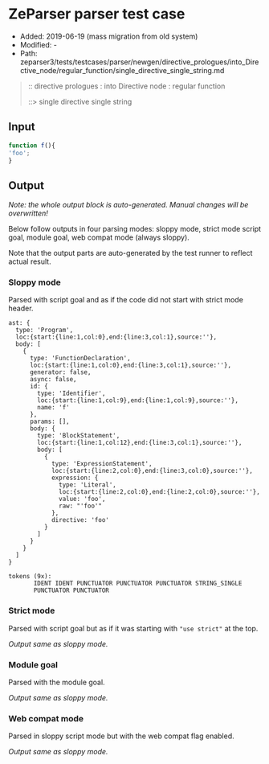 # ZeParser parser test case

- Added: 2019-06-19 (mass migration from old system)
- Modified: -
- Path: zeparser3/tests/testcases/parser/newgen/directive_prologues/into_Directive_node/regular_function/single_directive_single_string.md

> :: directive prologues : into Directive node : regular function
>
> ::> single directive single string

## Input

`````js
function f(){
'foo';
}
`````

## Output

_Note: the whole output block is auto-generated. Manual changes will be overwritten!_

Below follow outputs in four parsing modes: sloppy mode, strict mode script goal, module goal, web compat mode (always sloppy).

Note that the output parts are auto-generated by the test runner to reflect actual result.

### Sloppy mode

Parsed with script goal and as if the code did not start with strict mode header.

`````
ast: {
  type: 'Program',
  loc:{start:{line:1,col:0},end:{line:3,col:1},source:''},
  body: [
    {
      type: 'FunctionDeclaration',
      loc:{start:{line:1,col:0},end:{line:3,col:1},source:''},
      generator: false,
      async: false,
      id: {
        type: 'Identifier',
        loc:{start:{line:1,col:9},end:{line:1,col:9},source:''},
        name: 'f'
      },
      params: [],
      body: {
        type: 'BlockStatement',
        loc:{start:{line:1,col:12},end:{line:3,col:1},source:''},
        body: [
          {
            type: 'ExpressionStatement',
            loc:{start:{line:2,col:0},end:{line:3,col:0},source:''},
            expression: {
              type: 'Literal',
              loc:{start:{line:2,col:0},end:{line:2,col:0},source:''},
              value: 'foo',
              raw: "'foo'"
            },
            directive: 'foo'
          }
        ]
      }
    }
  ]
}

tokens (9x):
       IDENT IDENT PUNCTUATOR PUNCTUATOR PUNCTUATOR STRING_SINGLE
       PUNCTUATOR PUNCTUATOR
`````

### Strict mode

Parsed with script goal but as if it was starting with `"use strict"` at the top.

_Output same as sloppy mode._

### Module goal

Parsed with the module goal.

_Output same as sloppy mode._

### Web compat mode

Parsed in sloppy script mode but with the web compat flag enabled.

_Output same as sloppy mode._
